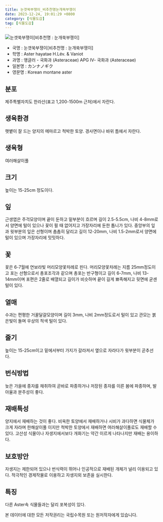 ```yaml
---
title: 눈갯쑥부쟁이_비추천명눈개쑥부쟁이
date: 2023-12-24, 19:01:29 +0800
category: [식물도감]
tag: [식물도감]
---
```




![눈갯쑥부쟁이[비추천명 : 눈개쑥부쟁이]](http://www.nature.go.kr/fileUpload/plants/basic/Compositae/Aster/8065/1_th2.JPG)
- 국명 : 눈갯쑥부쟁이[비추천명 : 눈개쑥부쟁이]
- 학명 : Aster hayatae H.Lév. & Vaniot
- 과명 : 앵글러 - 국화과 (Asteraceae) APG Ⅳ- 국화과 (Asteraceae)
- 일본명 : カンナノギク
- 영문명 : Korean montane aster


## 분포
제주특별자치도 한라산(표고 1,200-1500m 근처)에서 자란다.
## 생육환경
햇볕이 잘 드는 양지의 메마르고 척박한 토양. 경사면이나 바위 틈에서 자란다.
## 생육형
여러해살이풀
## 크기
높이는 15-25cm 정도이다.
## 잎
근생엽은 주걱모양이며 끝이 둔하고 밑부분이 흐르며 길이 2.5-5.5cm, 나비 4-8mm로서 양면에 털이 있으나 꽃이 필 때 없어지고 가장자리에 둔한 톱니가 있다. 중앙부의 잎과 윗부분의 잎은 선형이며 촘촘히 달리고 길이 12-20mm, 나비 1.5-2mm로서 양면에 털이 있으며 가장자리에 밋밋하다.
## 꽃
꽃은 6-7월에 연보라빛 머리모양꽃차례로 핀다. 머리모양꽃차례는 지름 25mm정도이고 포는 선형으로서 총포조각과 같으며 총포는 반구형이고 길이 6-7mm, 나비 13-14mm이며 포편은 2줄로 배열되고 길이가 비슷하며 끝이 길게 뾰족해지고 뒷면에 굳센 털이 있다.
## 열매
수과는 편평한 거꿀달걀모양이며 길이 3mm, 나비 2mm정도로서 털이 있고 관모는 붉은빛이 돌며 우상의 적색 털이 있다.
## 줄기
높이는 15-25cm이고 밑에서부터 가지가 갈라져서 옆으로 자라다가 윗부분이 곧추선다.
## 번식방법
늦은 가을에 종자를 채취하여 곧바로 파종하거나 저장된 종자를 이른 봄에 파종하며, 발아율과 분주성이 좋다.
## 재배특성
양지에서 재배하는 것이 좋다. 비옥한 토양에서 재배하거나 시비가 과다하면 식물체가 크게 자라며 한해살이풀 이지만 척박한 토양에서 재배하면 여러해살이풀로도 재배할 수 있다. 고산성 식물이나 자생지에서보다 개화기는 약간 이르게 나타나지만 재배는 용이하다.
## 보호방안
자생지는 제한되어 있으나 번식력이 뛰어나 인공적으로 재배된 개체가 널리 이용되고 있다. 적극적인 경제작물로 이용하고 자생지외 보존을 실시한다.
## 특징
다른 Aster속 식물들과는 달리 포복성이 있다.






본 데이터에 대한 모든 저작권리는 국립수목원 또는 원저작자에게 있습니다.
